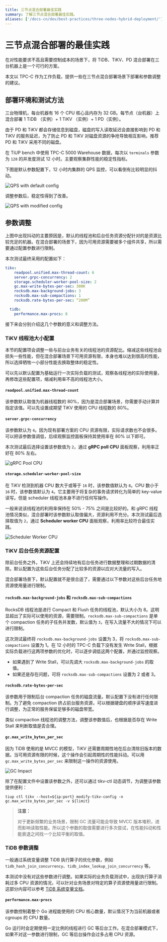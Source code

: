 ```yaml
---
title: 三节点混合部署最佳实践
summary: 了解三节点混合部署最佳实践。
aliases: ['/docs-cn/dev/best-practices/three-nodes-hybrid-deployment/']
---
```


# 三节点混合部署的最佳实践

在对性能要求不高且需要控制成本的场景下，将 TiDB、TiKV、PD 混合部署在三台机器上是一个可行的方案。

本文以 TPC-C 作为工作负载，提供一些在三节点混合部署场景下部署和参数调整的建议。

## 部署环境和测试方法

三台物理机，每台机器有 16 个 CPU 核心且内存为 32 GB。每节点（台机器）上混合部署 1 TiDB （实例）+ 1 TiKV （实例）+ 1 PD（实例）。

由于 PD 和 TiKV 都会存储信息到磁盘，磁盘的写入读取延迟会直接影响到 PD 和 TiKV 的服务延迟，为了防止 PD 和 TiKV 对磁盘资源的争抢导致相互影响，推荐 PD 和 TiKV 采用不同的磁盘。

在 TiUP bench 中使用 TPC-C 5000 Warehouse 数据，每次以 `terminals` 参数为 `128` 的并发度测试 12 小时。主要观察集群性能的稳定性指标。

下图是默认参数配置下，12 小时内集群的 QPS 监控，可以看倒有比较明显的抖动。

![QPS with default config](https://download.pingcap.com/images/docs-cn/best-practices/three-nodes-default-config-qps.png)

调整参数后，稳定性得到了改善。

![QPS with modified config](https://download.pingcap.com/images/docs-cn/best-practices/three-nodes-final-config-qps.png)

## 参数调整

上图中出现抖动的主要原因是，默认的线程池和后台任务资源分配针对的是资源比较充足的机器。在混合部署的场景下，因为可用资源需要被多个组件共享，所以需要通过配置参数进行限制。

本次测试最终采用的配置如下：


```yaml
tikv:
    readpool.unified.max-thread-count: 6
    server.grpc-concurrency: 2
    storage.scheduler-worker-pool-size: 2
    gc.max-write-bytes-per-sec: 300K
    rocksdb.max-background-jobs: 3
    rocksdb.max-sub-compactions: 1
    rocksdb.rate-bytes-per-sec: “200M”

  tidb:
    performance.max-procs: 8
```

接下来会分别介绍这几个参数的意义和调整方法。

### TiKV 线程池大小配置

本节的配置项会调整一些与前台业务有关的线程池的资源配比。缩减这些线程池会损失一些性能，但在混合部署场景下可用资源有限，本身也难以达到很高的性能，所以选择牺牲一小部分性能去换取整体的稳定性。

可以先以默认配置为基础运行一次实际负载的测试，观察各线程池的实际使用量，再修改这些配置项，缩减利用率不高的线程池大小。

#### `readpool.unified.max-thread-count`

该参数默认取值为机器线程数的 80%，因为是混合部署场景，你需要手动计算并指定该值。可以先设置成期望 TiKV 使用的 CPU 线程数的 80%。

#### `server.grpc-concurrency`

该参数默认为 `4`。因为现有部署方案的 CPU 资源有限，实际请求数也不会很多。可以把该参数值调低，后续观察监控面板保持其使用率在 80% 以下即可。

本次测试最后选择设置该参数值为 `2`，通过 **gRPC poll CPU** 面板观察，利用率正好在 80% 左右。

![gRPC Pool CPU](https://download.pingcap.com/images/docs-cn/best-practices/three-nodes-grpc-pool-usage.png)

#### `storage.scheduler-worker-pool-size`

在 TiKV 检测到机器 CPU 数大于或等于 `16` 时，该参数值默认为 `8`。CPU 数小于 `16` 时，该参数值默认为 `4`。它主要用于将复杂的事务请求转化为简单的 key-value 读写。但是 scheduler 线程池本身不进行任何写操作。

一般来说该线程池的利用率保持在 50% - 75% 之间是比较好的。和 gRPC 线程池情况类似，混合部署时该参数默认取值偏大，资源利用不充分。本次测试最后选择取值为 `2`，通过 **Scheduler worker CPU** 面板观察，利用率比较符合最佳实践。

![Scheduler Worker CPU](https://download.pingcap.com/images/docs-cn/best-practices/three-nodes-scheduler-pool-usage.png)

### TiKV 后台任务资源配置

除前台任务之外，TiKV 上还会持续地有后台任务进行数据整理和过期数据的清除。默认配置为这些后台任务分配了比较多的资源以应对大流量的写入。

混合部署场景下，默认配置就不是很合适了，需要通过以下参数对这些后台任务地资源使用量进行限制。

#### `rocksdb.max-background-jobs` 和 `rocksdb.max-sub-compactions`

RocksDB 线程池是进行 Compact 和 Flush 任务的线程池，默认大小为 8。这明显超出了实际可以使用的资源，需要限制。`rocksdb.max-sub-compactions` 是单个 compaction 任务的子任务并发数，默认值为 `3`，在写入流量不大的情况下可以进行限制。

这次测试最终将 `rocksdb.max-background-jobs` 设置为 3，将 `rocksdb.max-sub-compactions` 设置为 1。在 12 小时的 TPC-C 负载下没有发生 Write Stall，根据实际负载进行这两项参数的优化时，可以逐步调低这两个配置，并通过监控观察。

* 如果遇到了 Write Stall，可以先调大 `rocksdb.max-background-jobs` 的取值。
* 如果还是存在问题，可将 `rocksdb.max-sub-compactions` 设置为 2 或者 3。

#### `rocksdb.rate-bytes-per-sec`

该参数用于限制后台 compaction 任务的磁盘流量。默认配置下没有进行任何限制。为了避免 compaction 挤占前台服务资源，可以根据硬盘的顺序读写速度进行调整，为正常的服务保留足够多的磁盘带宽。

类似 compaction 线程池的调整方法，调整该参数值后，也根据是否存在 Write Stall 来判断取值是否合理。

#### `gc.max_write_bytes_per_sec`

因为 TiDB 使用的是 MVCC 的模型，TiKV 还需要周期性地在后台清除旧版本的数据。当可用资源有限的时候，这个操作会引起周期性的性能抖动。可以用 `gc.max_write_bytes_per_sec` 来限制这一操作的资源使用。

![GC Impact](https://download.pingcap.com/images/docs-cn/best-practices/three-nodes-gc-impact.png)

除了在配置文件中设置该参数之外，还可以通过 tikv-ctl 动态调节，为调整该参数提供便利：


```shell
tiup ctl tikv --host=${ip:port} modify-tikv-config -n gc.max_write_bytes_per_sec -v ${limit}
```

> **注意：**
>
> 对于更新频繁的业务场景，限制 GC 流量可能会导致 MVCC 版本堆积，进而影响读取性能。所以这个参数的取值需要进行多次尝试，在性能抖动和性能衰退之间找一个比较平衡的取值。

### TiDB 参数调整

一般通过系统变量调整 TiDB 执行算子的优化参数，例如 `tidb_hash_join_concurrency`、`tidb_index_lookup_join_concurrency` 等。

本测试中没有对这些参数进行调整。如果实际的业务负载测试中，出现执行算子消耗过多 CPU 资源的情况，可以针对业务场景对特定的算子资源使用量进行限制。这部分内容可以参考 [TiDB 系统变量文档](/system-variables.md)。

#### `performance.max-procs`

该参数控制着整个 Go 进程能使用的 CPU 核心数量，默认情况下为当前机器或者 cgroups 的 CPU 数量。

Go 运行时会定期使用一定比例的线程进行 GC 等后台工作。在混合部署模式下，如果不对这一参数进行限制，GC 等后台操作会过多占用 CPU 资源。
